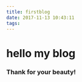 ```yaml
---
title: firstblog
date: 2017-11-13 10:43:11
tags:
---
```

# hello my blog

### Thank for your beauty!